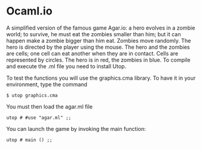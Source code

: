 # Ocaml.io
A simplified version of the famous game Agar.io: a hero evolves
in a zombie world; to survive, he must eat the zombies smaller than him; but it can happen
make a zombie bigger than him eat. Zombies move randomly. The hero is
directed by the player using the mouse.
The hero and the zombies are cells; one cell can eat another when they are in contact.
Cells are represented by circles. The hero is in red, the zombies in blue.
To compile and execute the .ml file you need to install Utop.

To test the functions you will use the graphics.cma library. To have it in your environment, type the command

    $ utop graphics.cma
    
You must then load the agar.ml file

    utop # #use "agar.ml" ;;
    
You can launch the game by invoking the main function:

    utop # main () ;;
